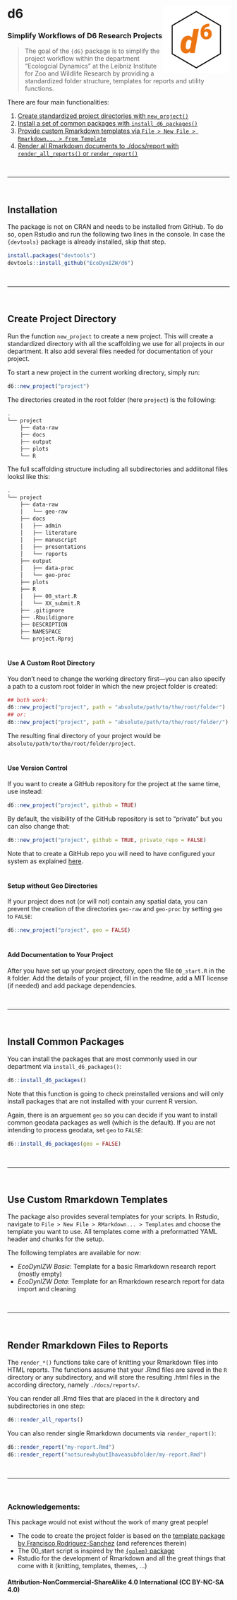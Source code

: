 
# d6 <img src='man/figures/hexlogo_pure.png' align="right" height="151.5" /></a>

### Simplify Workflows of D6 Research Projects

> The goal of the `{d6}` package is to simplify the project workflow
> within the department “Ecologcial Dynamics” at the Leibniz Institute
> for Zoo and Wildlife Research by providing a standardized folder
> structure, templates for reports and utility functions.

There are four main functionalities:

1.  [Create standardized project directories with
    `new_project()`](#create-project-directory)
2.  [Install a set of common packages with
    `install_d6_packages()`](#install-common-packages)
3.  [Provide custom Rmarkdown templates via `File > New File >
    Rmarkdown... > From Template`](#use-custom-rmarkdown-templates)
4.  [Render all Rmarkdown documents to ./docs/report with
    `render_all_reports()` or
    `render_report()`](#render-rmarkdown-files-to-reports)

<br>

-----

<br>

## Installation

The package is not on CRAN and needs to be installed from GitHub. To do
so, open Rstudio and run the following two lines in the console. In case
the `{devtools}` package is already installed, skip that step.

``` r
install.packages("devtools")
devtools::install_github("EcoDynIZW/d6")
```

<br>

-----

<br>

## Create Project Directory

Run the function `new_project` to create a new project. This will create
a standardized directory with all the scaffolding we use for all
projects in our department. It also add several files needed for
documentation of your project.

To start a new project in the current working directory, simply run:

``` r
d6::new_project("project")
```

The directories created in the root folder (here `project`) is the
following:

``` text
.
└── project
    ├── data-raw
    ├── docs
    ├── output
    ├── plots
    └── R
```

The full scaffolding structure including all subdirectories and
addiitonal files looksl like this:

``` text
.
└── project
    ├── data-raw
    │   └── geo-raw
    ├── docs
    │   ├── admin
    │   ├── literature
    │   ├── manuscript
    │   ├── presentations
    │   └── reports
    ├── output
    │   ├── data-proc
    │   └── geo-proc
    ├── plots
    ├── R
    │   ├── 00_start.R
    │   └── XX_submit.R
    ├── .gitignore
    ├── .Rbuildignore
    ├── DESCRIPTION
    ├── NAMESPACE
    └── project.Rproj
```

# 

#### Use A Custom Root Directory

You don’t need to change the working directory first—you can also
specify a path to a custom root folder in which the new project folder
is created:

``` r
## both work:
d6::new_project("project", path = "absolute/path/to/the/root/folder")
## or:
d6::new_project("project", path = "absolute/path/to/the/root/folder/")
```

The resulting final directory of your project would be
`absolute/path/to/the/root/folder/project`.

# 

#### Use Version Control

If you want to create a GitHub repository for the project at the same
time, use instead:

``` r
d6::new_project("project", github = TRUE)
```

By default, the visibility of the GitHub repository is set to “private”
but you can also change that:

``` r
d6::new_project("project", github = TRUE, private_repo = FALSE)
```

Note that to create a GitHub repo you will need to have configured your
system as explained
[here](http://www.rdocumentation.org/packages/devtools/functions/use_github).

# 

#### Setup without Geo Directories

If your project does not (or will not) contain any spatial data, you can
prevent the creation of the directories `geo-raw` and `geo-proc` by
setting `geo` to `FALSE`:

``` r
d6::new_project("project", geo = FALSE)
```

# 

#### Add Documentation to Your Project

After you have set up your project directory, open the file `00_start.R`
in the `R` folder. Add the details of your project, fill in the readme,
add a MIT license (if needed) and add package dependencies.

<br>

-----

<br>

## Install Common Packages

You can install the packages that are most commonly used in our
department via `install_d6_packages()`:

``` r
d6::install_d6_packages()
```

Note that this function is going to check preinstalled versions and will
only install packages that are not installed with your current R
version.

Again, there is an arguement `geo` so you can decide if you want to
install common geodata packages as well (which is the default). If you
are not intending to process geodata, set `geo` to `FALSE`:

``` r
d6::install_d6_packages(geo = FALSE)
```

<br>

-----

<br>

## Use Custom Rmarkdown Templates

The package also provides several templates for your scripts. In
Rstudio, navigate to `File > New File > RMarkdown... > Templates` and
choose the template you want to use. All templates come with a
preformatted YAML header and chunks for the setup.

The following templates are available for now:

  - *EcoDynIZW Basic*: Template for a basic Rmarkdown research report
    (mostly empty)
  - *EcoDynIZW Data*: Template for an Rmarkdown research report for data
    import and cleaning

<br>

-----

<br>

## Render Rmarkdown Files to Reports

The `render_*()` functions take care of knitting your Rmarkdown files
into HTML reports. The functions assume that your .Rmd files are saved
in the `R` directory or any subdirectory, and will store the resulting
.html files in the according directory, namely `./docs/reports/`.

You can render all .Rmd files that are placed in the `R` directory and
subdirectories in one step:

``` r
d6::render_all_reports()
```

You can also render single Rmarkdown documents via `render_report()`:

``` r
d6::render_report("my-report.Rmd")
d6::render_report("notsurewhybutIhaveasubfolder/my-report.Rmd")
```

<br>

-----

<br>

### Acknowledgements:

This package would not exist without the work of many great people\!

  - The code to create the project folder is based on the [template
    package by Francisco
    Rodriguez-Sanchez](https://github.com/Pakillo/template) (and
    references therein)
  - The 00\_start script is inspired by the [`{golem}`
    package](https://thinkr-open.github.io/golem/)
  - Rstudio for the development of Rmarkdown and all the great things
    that come with it (knitting, templates, themes, …)

#### Attribution-NonCommercial-ShareAlike 4.0 International (CC BY-NC-SA 4.0)

<div style="width:300px; height:200px">

<img src=https://camo.githubusercontent.com/00f7814990f36f84c5ea74cba887385d8a2f36be/68747470733a2f2f646f63732e636c6f7564706f7373652e636f6d2f696d616765732f63632d62792d6e632d73612e706e67 alt="" height="42">

</div>
